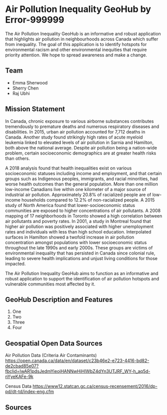 # Air Pollution Inequality GeoHub by Error-999999

The Air Pollution Inequality GeoHub is an informative and robust application that highlights air pollution in neighbourhoods across Canada which suffer from inequality. The goal of this application is to identify hotspots for environmental racism and other environmental inequities that require priority attention. We hope to spread awareness and make a change.

## Team
* Emma Sherwood 
* Sherry Chen
* Raj Ubhi 

## Mission Statement 
In Canada, chronic exposure to various airborne substances contributes tremendously to premature deaths and numerous respiratory diseases and disabilities. In 2015, urban air pollution accounted for 7,712 deaths in Canada. Another study found strikingly high rates of acute myeloid leukemia linked to elevated levels of air pollution in Sarnia and Hamilton, both above the national average. Despite air pollution being a nation-wide problem, certain socioeconomic demographics are at greater health risks than others.

A 2018 analysis found that health inequalities exist on various socioeconomic statuses including income and employment, and that certain groups such as Indigenous peoples, immigrants, and racial minorities, had worse health outcomes than the general population. More than one million low-income Canadians live within one kilometer of a major source of industrial air pollution. Approximately 20.8% of racialized people are of low-income households compared to 12.2% of non-racialized people. A 2015 study of North America found that lower-socioeconomic status communities are exposed to higher concentrations of air pollutants. A 2008 mapping of 17 neighborhoods in Toronto showed a high correlation between air pollutants and poverty rates. In 2001, a study in Montreal found that higher air pollution was positively associated with higher unemployment rates and individuals with less than high school education. Interpolated surfaces in Hamilton showed a twofold increase in air pollution concentration amongst populations with lower socioeconomic status throughout the late 1990s and early 2000s. These groups are victims of environmental inequality that has persisted in Canada since colonial rule, leading to severe health implications and unjust living conditions for those impacted.

The Air Pollution Inequality GeoHub aims to function as an informative and robust application to support the identification of air pollution hotspots and vulnerable communities most affected by it. 

## GeoHub Description and Features 
1. One
2. Two
3. Three
4. Four

## Geospatial Open Data Sources

Air Pollution Data (Criteria Air Contaminants) 
https://open.canada.ca/data/en/dataset/c23b46e2-e723-4416-bd82-de2cbad85e07?fbclid=IwAR1pdsJedmYieojHANNwHiHlWbZ4dYn3UTJRF_WY-h_aq5d-nYyeKAFe-9k

Census Data 
https://www12.statcan.gc.ca/census-recensement/2016/dp-pd/dt-td/index-eng.cfm


## Sources 

 
